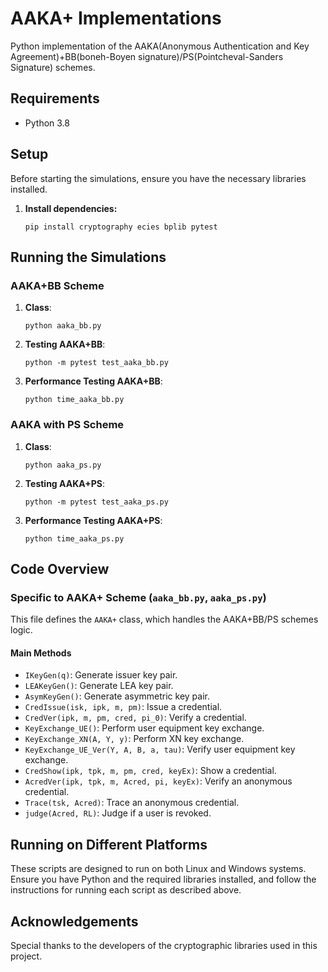 # AAKA+ Implementations
Python implementation of the AAKA(Anonymous Authentication and Key Agreement)+BB(boneh-Boyen signature)/PS(Pointcheval-Sanders Signature) schemes.

## Requirements

- Python 3.8

## Setup

Before starting the simulations, ensure you have the necessary libraries installed.

1. **Install dependencies:**

   ```shell
   pip install cryptography ecies bplib pytest
   ```

## Running the Simulations

### AAKA+BB Scheme

1. **Class**:

   ```shell
   python aaka_bb.py
   ```

2. **Testing AAKA+BB**:

   ```shell
   python -m pytest test_aaka_bb.py
   ```

3. **Performance Testing AAKA+BB**:

   ```shell
   python time_aaka_bb.py
   ```

### AAKA with PS Scheme

1. **Class**:

   ```shell
   python aaka_ps.py
   ```

2. **Testing AAKA+PS**:

   ```shell
   python -m pytest test_aaka_ps.py
   ```

3. **Performance Testing AAKA+PS**:

   ```shell
   python time_aaka_ps.py
   ```

## Code Overview

### Specific to AAKA+ Scheme (`aaka_bb.py`, `aaka_ps.py`)

This file defines the `AAKA+` class, which handles the AAKA+BB/PS schemes logic.

#### Main Methods

- `IKeyGen(q)`: Generate issuer key pair.
- `LEAKeyGen()`: Generate LEA key pair.
- `AsymKeyGen()`: Generate asymmetric key pair.
- `CredIssue(isk, ipk, m, pm)`: Issue a credential.
- `CredVer(ipk, m, pm, cred, pi_0)`: Verify a credential.
- `KeyExchange_UE()`: Perform user equipment key exchange.
- `KeyExchange_XN(A, Y, y)`: Perform XN key exchange.
- `KeyExchange_UE_Ver(Y, A, B, a, tau)`: Verify user equipment key exchange.
- `CredShow(ipk, tpk, m, pm, cred, keyEx)`: Show a credential.
- `AcredVer(ipk, tpk, m, Acred, pi, keyEx)`: Verify an anonymous credential.
- `Trace(tsk, Acred)`: Trace an anonymous credential.
- `judge(Acred, RL)`: Judge if a user is revoked.

## Running on Different Platforms

These scripts are designed to run on both Linux and Windows systems. Ensure you have Python and the required libraries installed, and follow the instructions for running each script as described above.


## Acknowledgements

Special thanks to the developers of the cryptographic libraries used in this project.
